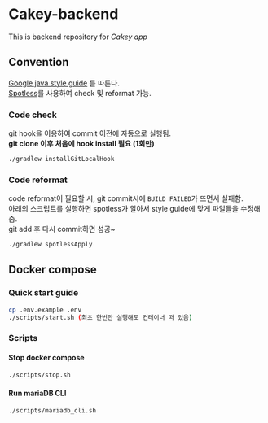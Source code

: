 # Cakey-backend

This is backend repository for *Cakey app*

## Convention

[Google java style guide](https://google.github.io/styleguide/javaguide.html)
를 따른다. \
[Spotless](https://github.com/diffplug/spotless)를 사용하여 check 및 reformat 가능.

### Code check

git hook을 이용하여 commit 이전에 자동으로 실행됨. \
**git clone 이후 처음에 hook install 필요 (1회만)**

```bash
./gradlew installGitLocalHook
```

### Code reformat

code reformat이 필요할 시, git commit시에 `BUILD FAILED`가 뜨면서 실패함. \
아래의 스크립트를 실행하면 spotless가 알아서 style guide에 맞게 파일들을 수정해 줌. \
git add 후 다시 commit하면 성공~

```bash
./gradlew spotlessApply
```

## Docker compose

### Quick start guide

```bash
cp .env.example .env
./scripts/start.sh (최초 한번만 실행해도 컨테이너 떠 있음)
```

### Scripts

#### Stop docker compose

```bash
./scripts/stop.sh
```

#### Run mariaDB CLI

```bash
./scripts/mariadb_cli.sh
```
